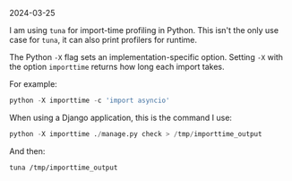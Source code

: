 2024-03-25

I am using `tuna` for import-time profiling in Python. This isn't the only
use case for `tuna`, it can also print profilers for runtime.

The Python `-X` flag sets an implementation-specific option. Setting `-X`
with the option `importtime` returns how long each import takes.

For example:

```python
python -X importtime -c 'import asyncio'
```

When using a Django application, this is the command I use:

```python
python -X importtime ./manage.py check > /tmp/importtime_output
```

And then:

```sh
tuna /tmp/importtime_output
```
